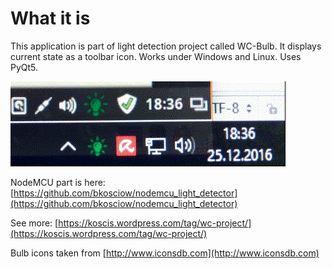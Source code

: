 What it is
===

This application is part of light detection project called WC-Bulb. It displays current state as a toolbar icon. 
Works under Windows and Linux. Uses PyQt5.

![Light detector image](light_detector_win_mint.gif)

NodeMCU part is here: [https://github.com/bkosciow/nodemcu_light_detector](https://github.com/bkosciow/nodemcu_light_detector)

See more: [https://koscis.wordpress.com/tag/wc-project/](https://koscis.wordpress.com/tag/wc-project/)

Bulb icons taken from [http://www.iconsdb.com](http://www.iconsdb.com)